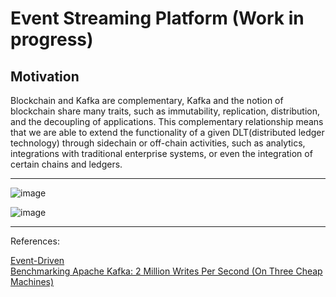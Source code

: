 # Event Streaming Platform (Work in progress)

## Motivation

Blockchain and Kafka are complementary, Kafka and the notion of blockchain share many traits, such as immutability, replication, distribution, and the decoupling of applications. This complementary relationship means that we are able to extend the functionality of a given DLT(distributed ledger technology) through sidechain or off-chain activities, such as analytics, integrations with traditional enterprise systems, or even the integration of certain chains and ledgers. 
 
<hr>


![image](https://user-images.githubusercontent.com/76512851/205594178-5de3849d-9e34-4920-ba2b-4e2326469168.png)


![image](https://user-images.githubusercontent.com/76512851/206745228-ea99a130-ece3-4217-ac22-b7a0e1bc7798.png)


<hr>
References:<br>

[Event-Driven](https://martinfowler.com/articles/201701-event-driven.html)<br>
[Benchmarking Apache Kafka: 2 Million Writes Per Second (On Three Cheap Machines)](https://engineering.linkedin.com/kafka/benchmarking-apache-kafka-2-million-writes-second-three-cheap-machines)<br>
